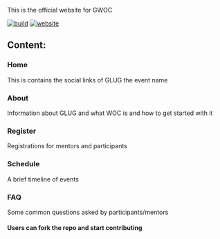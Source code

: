 This is the official website for GWOC

[![build](https://github.com/glugmvit/gwoc/workflows/Build/badge.svg)](https://github.com/glugmvit/gwoc/actions)
[![website](https://img.shields.io/website-up-down-green-red/https/gwoc.glugmvit.com/.svg)](https://gwoc.glugmvit.com/)

## Content:

### Home
This is contains the social links of GLUG the event name
### About
Information about GLUG and what WOC is and how to get started with it
### Register
Registrations for mentors and participants
### Schedule
A brief timeline of events
### FAQ
Some common questions asked by participants/mentors


#### Users can fork the repo and start contributing
